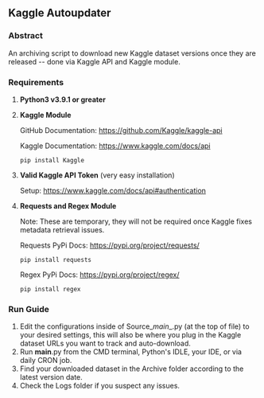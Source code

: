 ## Kaggle Autoupdater

### Abstract

An archiving script to download new Kaggle dataset versions
once they are released -- done via Kaggle API and Kaggle module.

### Requirements
1. **Python3 v3.9.1 or greater**

2. **Kaggle Module** 

    GitHub Documentation: https://github.com/Kaggle/kaggle-api

    Kaggle Documentation: https://www.kaggle.com/docs/api

    ```pip install Kaggle```


3. **Valid Kaggle API Token** (very easy installation)

    Setup: https://www.kaggle.com/docs/api#authentication


4. **Requests and Regex Module**

    Note: These are temporary, they will not be required
    once Kaggle fixes metadata retrieval issues. 

    Requests PyPi Docs: https://pypi.org/project/requests/

    ```pip install requests```

    Regex PyPi Docs: https://pypi.org/project/regex/

    ```pip install regex```

### Run Guide
1) Edit the configurations inside of Source\__main__.py (at the top of file) to your desired settings, 
this will also be where you plug in the Kaggle dataset URLs you want to track and auto-download.
2) Run __main__.py from the CMD terminal, Python's IDLE, your IDE, or via daily CRON job.
3) Find your downloaded dataset in the Archive folder according to the latest version date.
4) Check the Logs folder if you suspect any issues.